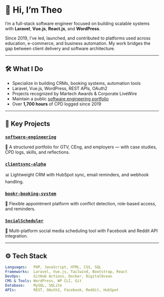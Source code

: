 # 👋 Hi, I’m Theo

I’m a full-stack software engineer focused on building scalable systems with **Laravel**, **Vue.js**, **React.js**, and **WordPress**.

Since 2019, I’ve led, launched, and contributed to platforms used across education, e-commerce, and business automation. My work bridges the gap between client delivery and software architecture.

---

## 🛠 What I Do
  
- Specialize in building CRMs, booking systems, automation tools  
- Laravel, Vue.js, WordPress, REST APIs, OAuth2  
- Projects recognized by Martech Awards & Corporate LiveWire  
- Maintain a public [software engineering portfolio](https://github.com/theo-georgewill/software-engineering)  
- Over **1,700 hours** of CPD logged since 2019  

---

## 📂 Key Projects

### [`software-engineering`](https://github.com/theo-georgewill/software-engineering)  
🧠 A structured portfolio for GTV, CEng, and employers — with case studies, CPD logs, skills, and reflections.

### [`clientsync-alpha`](https://github.com/theo-georgewill/clientsync-alpha)  
📊 Lightweight CRM with HubSpot sync, email reminders, and webhook handling.

### [`bookr-booking-system`](https://github.com/theo-georgewill/booking-system)  
📅 Flexible appointment platform with conflict detection, role-based access, and reminders.

### [`SocialScheduler`](https://github.com/theo-georgewill/SocialScheduler)  
📆 Multi-platform social media scheduling tool with Facebook and Reddit API integration.

---

## ⚙️ Tech Stack

```yaml
Languages:   PHP, JavaScript, HTML, CSS, SQL
Frameworks:  Laravel, Vue.js, Tailwind, Bootstrap, React
DevOps:      GitHub Actions, Docker, DigitalOcean
CMS & Tools: WordPress, WP CLI, Git
Database:    MySQL, SQLite
APIs:        REST, OAuth2, Facebook, Reddit, HubSpot
```
